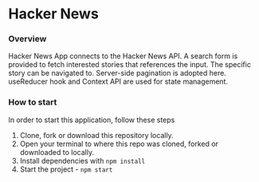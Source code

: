 # Hacker News

### Overview
Hacker News App connects to the Hacker News API. A search form is provided to fetch interested stories that references the input. The specific story can be navigated to. Server-side pagination is adopted here. useReducer hook and Context API are used for state management.

### How to start

In order to start this application, follow these steps

1. Clone, fork or download this repository locally.
2. Open your terminal to where this repo was cloned, forked or downloaded to locally.
3. Install dependencies with `npm install`
4. Start the project - `npm start`